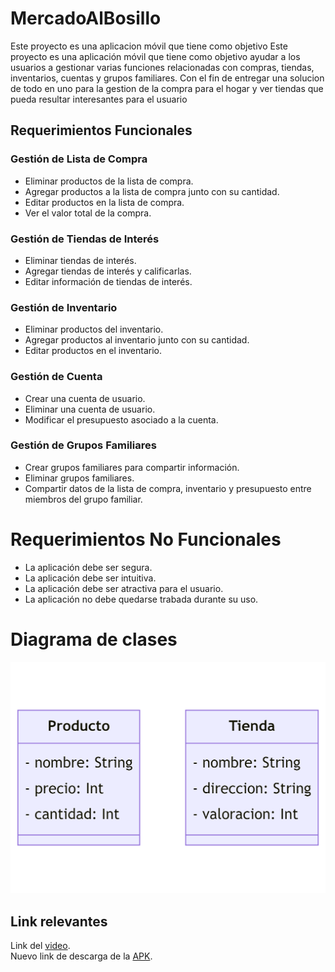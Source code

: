 # MercadoAlBosillo

Este proyecto es una aplicacion móvil que tiene como objetivo 
Este proyecto es una aplicación móvil que tiene como objetivo ayudar a los usuarios a gestionar varias funciones relacionadas con compras, tiendas, inventarios, cuentas y grupos familiares. Con el fin de entregar una solucion de todo en uno para la gestion de la compra para el hogar y ver tiendas que pueda resultar interesantes para el usuario

## Requerimientos Funcionales

### Gestión de Lista de Compra
- Eliminar productos de la lista de compra.
- Agregar productos a la lista de compra junto con su cantidad.
- Editar productos en la lista de compra.
- Ver el valor total de la compra.

### Gestión de Tiendas de Interés
- Eliminar tiendas de interés.
- Agregar tiendas de interés y calificarlas.
- Editar información de tiendas de interés.

### Gestión de Inventario
- Eliminar productos del inventario.
- Agregar productos al inventario junto con su cantidad.
- Editar productos en el inventario.

### Gestión de Cuenta
- Crear una cuenta de usuario.
- Eliminar una cuenta de usuario.
- Modificar el presupuesto asociado a la cuenta.

### Gestión de Grupos Familiares
- Crear grupos familiares para compartir información.
- Eliminar grupos familiares.
- Compartir datos de la lista de compra, inventario y presupuesto entre miembros del grupo familiar.

# Requerimientos No Funcionales

- La aplicación debe ser segura.
- La aplicación debe ser intuitiva.
- La aplicación debe ser atractiva para el usuario.
- La aplicación no debe quedarse trabada durante su uso.

# Diagrama de clases
![Diagrama de clases](https://github.com/fantasmarobapan/MercadoAlBosillo/blob/master/Diagrama%20de%20%20clases.png)

## Link relevantes
Link del [video](https://youtu.be/EsBbA89mOo4).  
Nuevo link de descarga de la [APK](https://mega.nz/file/Mnc1kaBA#CknmYlcOU9hlyQrEY9IV-iarjxe8qvPNu5yQDfXVbIE).
